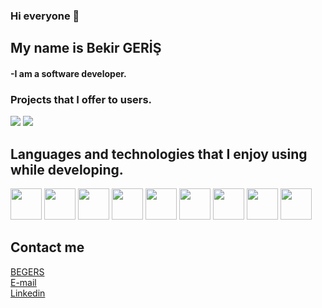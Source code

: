 ### Hi everyone 👋

<h2>My name is Bekir GERİŞ</h2> 
  <h4>
    -I am a software developer.
  </h4>
  
  <h3>Projects that I offer to users.</h3>

  [![](https://play-lh.googleusercontent.com/stCTV5TBTN2niNoTlQi_MWwe0wJI95fqZ-8K_XJCmzr1W76qExnS9Z9oyUaSfzQRs5t-=s180-rw)](https://play.google.com/store/apps/details?id=com.bek.dortislemcalisiyorum)     [![](https://play-lh.googleusercontent.com/DLNWMPZkO8jNrNaF3ebxRf_aSF1Mob9xk04_EINvOXw5tDhK0KCynF4wnyhT5RZ-8_s=s180-rw)](https://play.google.com/store/apps/details?id=com.dragon.ejderha)

  <h2>Languages and technologies that I enjoy using while developing.</h2>
  
  <img src="https://forum.donanimhaber.com/cache-v2?path=http%3A%2F%2Fstore.donanimhaber.com%2Fe8%2F87%2Fc3%2Fe887c31e7c83257c4b08265cad22f442.jpg&t=100270599&width=240&text=1" width="50" height="50"/>     <img src="https://2.bp.blogspot.com/-tzm1twY_ENM/XlCRuI0ZkRI/AAAAAAAAOso/BmNOUANXWxwc5vwslNw3WpjrDlgs9PuwQCLcBGAsYHQ/s1600/pasted%2Bimage%2B0.png" width="50" height="50"/>   <img src="https://cdn.worldvectorlogo.com/logos/eclipse-11.svg" width="50" height="50"/>  <img src="https://i.pinimg.com/originals/ff/00/07/ff0007b52b67bbc5f86b88769e9c1b67.png" width="50" height="50"/>    <img src="https://lh3.googleusercontent.com/proxy/w6Vsf1R52LcXAntou6N74_rdnbcBj6P-rfZp8jaYj62cMycav7EF0FcNmeMD9c6CCjjw0rMUiCTJ8izyckdkd3M" width="50" height="50"/>     <img src="http://cihaniriboy.net/wp-content/uploads/2015/03/css3-markup.jpg" width="50" height="50"/>     <img src="https://lh3.googleusercontent.com/proxy/rFnFbHa06FZr4YkgDvwQhRyxBBKaKa9-YWk0b9xhJ-DVLZiHpbl6KauVKJoKVew-jF-64AfOAbX-qluHfhSHXcaUPEqkFPuwb3ut5y1SFs8FVGI" width="50" height="50"/>   <img src="https://learnthe.net/wp-content/uploads/2019/02/pgadmin-logo.png" width="50" height="50"/>  <img src="https://blog.sqlauthority.com/wp-content/uploads/2008/02/ssms.png" width="50" height="50"/> 
  
  
 <h2>Contact me</h2>

[BEGERS](https://play.google.com/store/apps/developer?id=Begers) </br>
[E-mail](mailto:bekir.geris@gmail.com) </br>
[Linkedin](https://www.linkedin.com/in/bekir-geri%C5%9F-52b6b5205/)
